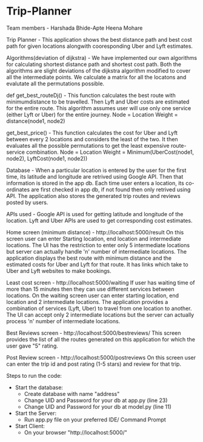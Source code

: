 # Trip-Planner
Team members -
Harshada Bhide-Apte
Heena Mohare

Trip Planner - This application shows the best distance path and best cost path for given locations alongwith cooresponding Uber and Lyft estimates.

Algorithms(deviation of dijkstra) - We have implemented our own algorithms for calculating shortest distance path and shortest cost path. Both the algorithms are slight deviations of the dijkstra algorithm modified to cover all the intermediate points. We calculate a matrix for all the locatons and evalutate all the permutations possible.

def get_best_routeDj() - This function calculates the best route with minimumdistance to be travelled. Then Lyft and Uber costs are estimated for the entire route. This algorithm assumes user will use only one service (either Lyft or Uber) for the entire journey.
Node = Location
Weight = distance(node1, node2)

get_best_price() - This function calculates the cost for Uber and Lyft between every 2 locations and considers the least of the two. It then evaluates all the possible permutations to get the least expensive route-service combination.
Node = Location
Weight = Minimum(UberCost(node1, node2), LyftCost(node1, node2))

Database -  When a particular location is entered by the user for the first time, its latitude and longitude are retrived using Google API. Then that information is stored in the app db. Each time user enters a location, its co-ordinates are first checked in app db, if not found then only retrived using API. The application also stores the generated trip routes and reviews posted by users.

APIs used - Google API is used for getting latitude and longitude of the location. Lyft and Uber APIs are used to get corresponding cost estimates.

Home screen (minimum distance) - http://localhost:5000/result
On this screen user can enter Starting location, end location and intermediate locations. The UI has the restriction to enter only 5 intermediate locations but server can actually handle 'n' number of intermediate locations. The application displays the best route with minimum distance and the estimated costs for Uber and Lyft for that route. It has links which take to Uber and Lyft websites to make bookings.

Least cost screen - http://localhost:5000/waiting
If user has waiting time of more than 15 minutes then they can use different services between locations. On the waiting screen user can enter starting location, end location and 2 intermediate locations. The application provides a combination of services (Lyft, Uber) to travel from one location to another. The UI can accept only 2 intermediate locations but the server can actually process 'n' number of intermediate locations.

Best Reviews screen - http://localhost:5000/bestreviews/
This screen provides the list of all the routes generated on this application for which the user gave "5" rating.

Post Review screen - http://localhost:5000/postreviews
On this screen user can enter the trip id and post rating (1-5 stars) and review for that trip.

Steps to run the code:
- Start the database:
    - Create database with name "address"
    - Change UID and Password for your db at app.py (line 23)
    - Change UID and Password for your db at model.py (line 11)
- Start the Server: 
    - Run app.py file on your preferred IDE/ Command Prompt
- Start Client:
    -  On your browser "http://localhost:5000/"
